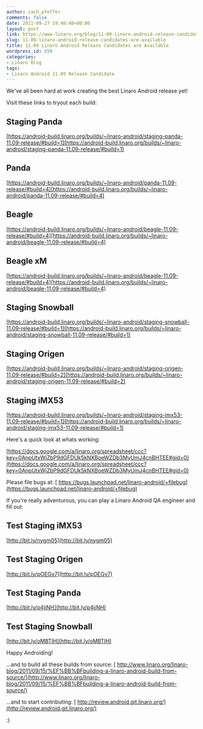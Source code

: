 ```yaml
---
author: zach.pfeffer
comments: false
date: 2011-09-27 19:40:48+00:00
layout: post
link: https://www.linaro.org/blog/11-09-linaro-android-release-candidates-are-available/
slug: 11-09-linaro-android-release-candidates-are-available
title: 11.09 Linaro Android Release Candidates are Available
wordpress_id: 559
categories:
- Linaro Blog
tags:
- Linaro Android 11.09 Release Candidate
---
```


We've all been hard at work creating the best Linaro Android release yet!

Visit these links to tryout each build:


## Staging Panda


[https://android-build.linaro.org/builds/~linaro-android/staging-panda-11.09-release/#build=1](https://android-build.linaro.org/builds/~linaro-android/staging-panda-11.09-release/#build=1)


## Panda


[https://android-build.linaro.org/builds/~linaro-android/panda-11.09-release/#build=4](https://android-build.linaro.org/builds/~linaro-android/panda-11.09-release/#build=4)


## Beagle


[https://android-build.linaro.org/builds/~linaro-android/beagle-11.09-release/#build=4](https://android-build.linaro.org/builds/~linaro-android/beagle-11.09-release/#build=4)


## Beagle xM


[https://android-build.linaro.org/builds/~linaro-android/beagle-11.09-release/#build=4](https://android-build.linaro.org/builds/~linaro-android/beagle-11.09-release/#build=4)


## Staging Snowball


[https://android-build.linaro.org/builds/~linaro-android/staging-snowball-11.09-release/#build=1](https://android-build.linaro.org/builds/~linaro-android/staging-snowball-11.09-release/#build=1)


## Staging Origen


[https://android-build.linaro.org/builds/~linaro-android/staging-origen-11.09-release/#build=2](https://android-build.linaro.org/builds/~linaro-android/staging-origen-11.09-release/#build=2)


## Staging iMX53


[https://android-build.linaro.org/builds/~linaro-android/staging-imx53-11.09-release/#build=1](https://android-build.linaro.org/builds/~linaro-android/staging-imx53-11.09-release/#build=1)

Here's a quick look at whats working:

[https://docs.google.com/a/linaro.org/spreadsheet/ccc?key=0AnpUtxWjZbP9dGFDUk5kNXBoeWZDb3MyUmJ4cnBHTEE#gid=0](https://docs.google.com/a/linaro.org/spreadsheet/ccc?key=0AnpUtxWjZbP9dGFDUk5kNXBoeWZDb3MyUmJ4cnBHTEE#gid=0)

Please file bugs at:
[ https://bugs.launchpad.net/linaro-android/+filebug](https://bugs.launchpad.net/linaro-android/+filebug)

If you're really adventurous, you can play a Linaro Android QA engineer and fill out:


## Test Staging iMX53


[http://bit.ly/nygm05](http://bit.ly/nygm05)


## Test Staging Origen


[http://bit.ly/pOEGv7](http://bit.ly/pOEGv7)


## Test Staging Panda


[http://bit.ly/p4jjNH](http://bit.ly/p4jjNH)


## Test Staging Snowball


[http://bit.ly/oMBTIH](http://bit.ly/oMBTIH)

Happy Androiding!

...and to build all these builds from source:
[ http://www.linaro.org/linaro-blog/2011/09/15/%EF%BB%BFbuilding-a-linaro-android-build-from-source/](http://www.linaro.org/linaro-blog/2011/09/15/%EF%BB%BFbuilding-a-linaro-android-build-from-source/)

...and to start contributing:
[ http://review.android.git.linaro.org/](http://review.android.git.linaro.org/)

:)
